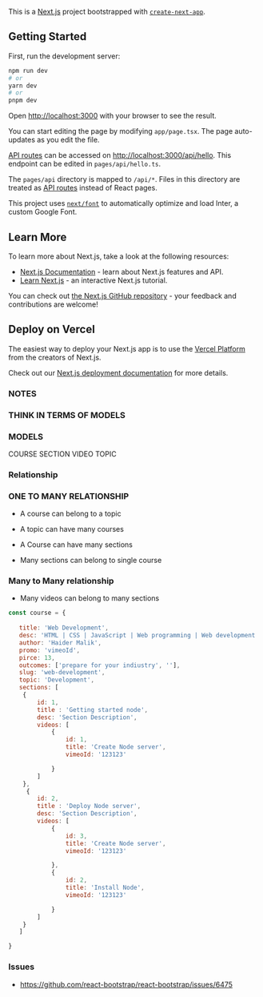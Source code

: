 This is a [Next.js](https://nextjs.org/) project bootstrapped with [`create-next-app`](https://github.com/vercel/next.js/tree/canary/packages/create-next-app).

## Getting Started

First, run the development server:

```bash
npm run dev
# or
yarn dev
# or
pnpm dev
```

Open [http://localhost:3000](http://localhost:3000) with your browser to see the result.

You can start editing the page by modifying `app/page.tsx`. The page auto-updates as you edit the file.

[API routes](https://nextjs.org/docs/api-routes/introduction) can be accessed on [http://localhost:3000/api/hello](http://localhost:3000/api/hello). This endpoint can be edited in `pages/api/hello.ts`.

The `pages/api` directory is mapped to `/api/*`. Files in this directory are treated as [API routes](https://nextjs.org/docs/api-routes/introduction) instead of React pages.

This project uses [`next/font`](https://nextjs.org/docs/basic-features/font-optimization) to automatically optimize and load Inter, a custom Google Font.

## Learn More

To learn more about Next.js, take a look at the following resources:

- [Next.js Documentation](https://nextjs.org/docs) - learn about Next.js features and API.
- [Learn Next.js](https://nextjs.org/learn) - an interactive Next.js tutorial.

You can check out [the Next.js GitHub repository](https://github.com/vercel/next.js/) - your feedback and contributions are welcome!

## Deploy on Vercel

The easiest way to deploy your Next.js app is to use the [Vercel Platform](https://vercel.com/new?utm_medium=default-template&filter=next.js&utm_source=create-next-app&utm_campaign=create-next-app-readme) from the creators of Next.js.

Check out our [Next.js deployment documentation](https://nextjs.org/docs/deployment) for more details.

### NOTES

### THINK IN TERMS OF MODELS


### MODELS

COURSE
SECTION
VIDEO
TOPIC

### Relationship

### ONE TO MANY RELATIONSHIP

- A course can belong to a topic
- A topic can have many courses

- A Course can have many sections
- Many sections can belong to single course

### Many to Many relationship

- Many videos can belong to many sections


```js
const course = {
   
   title: 'Web Development',
   desc: 'HTML | CSS | JavaScript | Web programming | Web development | Front-end | Responsive | JQuery',
   author: 'Haider Malik',
   promo: 'vimeoId',
   pirce: 13,
   outcomes: ['prepare for your indiustry', ''],
   slug: 'web-development',
   topic: 'Development',
   sections: [
    {
        id: 1,
        title : 'Getting started node',
        desc: 'Section Description',
        videos: [
            {
                id: 1,
                title: 'Create Node server',
                vimeoId: '123123'

            } 
        ]
    },
     {
        id: 2,
        title : 'Deploy Node server',
        desc: 'Section Description',
        videos: [
            {
                id: 3,
                title: 'Create Node server',
                vimeoId: '123123'

            },
            {
                id: 2,
                title: 'Install Node',
                vimeoId: '123123'

            }  
        ]
    }
   ]

}
```

### Issues

- <https://github.com/react-bootstrap/react-bootstrap/issues/6475>